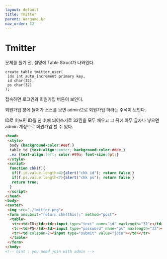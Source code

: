 ```yaml
---
layout: default
title: Tmitter
parent: Wargame.kr
nav_order: 12
---
```


# Tmitter

문제를 풀기 전, 설명에 Table Struct가 나와있다.

```
create table tmitter_user(
 idx int auto_increment primary key,
 id char(32),
 ps char(32)
);
```

접속하면 로그인과 회원가입 버튼이 보인다.

회원가입 창에 들어가 소스를 보면 admin으로 회원가입 하라는 주석이 보인다.

ID로 어드민 ID를 친 후에 띄어쓰기로 32칸을 모두 채우고 그 뒤에 아무 글자나 넣으면 admin 계정으로 회원가입 할 수 있다.

```html
<head>
 <style>
  body {background-color:#eef;}
  table td {text-align:center; background-color:#dde;}
  .ex {text-align:left; color:#99a; font-size:9pt;}
 </style>
 <script>
  function chk(f){
   if(f.id.value.length<4){alert("chk id"); return false;}
   if(f.ps.value.length<7){alert("chk ps"); return false;}
   return true;
  }
 </script>
</head>
<body>
<center>
 <img src="./tmitter.png">
 <form onsubmit="return chk(this);" method="post">
  <table>
   <tr><td>ID</td><td><input type="text" name="id" maxlength="32"></td><td class="ex">at least 4char</td></tr>
   <tr><td>PS</td><td><input type="password" name="ps" maxlength="32"></td><td class="ex">at least 7char</td></tr>
   <tr><td colspan=2><input type="submit" value="join"></td></tr>
  </table>
 </form>
</body>
<!-- hint : you need join with admin -->
```